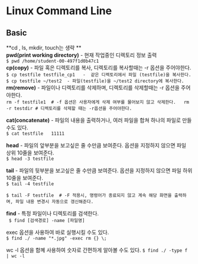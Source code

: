 # Linux Command Line
## Basic  
**cd , ls, mkdir, touch는 생략 **  
**pwd(print working directory)** - 현재 작업중인 디렉토리 정보 출력  
`$ pwd
/home/student-00-497f1d0b47c1`  
**cp(copy)** - 파일 혹은 디렉토리를 복사, 디렉토리를 복사할때는 -r 옵션을 주어야한다.  
`$ cp testfile testfile_cp1   -  같은 디렉토리에서 파일 (testfile)을 복사한다.`  
`$ cp testfile ~/test2  - 파일(testfile)을 ~/test2 directory에 복사한다.  `  
**rm(remove)** - 파일이나 디렉토리를 삭제하며, 디렉토리를 삭제할때는 -r 옵션을 주어야한다.  
`rm -f testfile1  # -f 옵션은 사용자에게 삭제 여부를 물어보지 않고 삭제한다.  
rm -r testdir # 디렉토리를 삭제할 때는 -r옵션을 주어야한다. `  

**cat(concatenate)** - 파일의 내용을 출력하거나, 여러 파일을 합쳐 하나의 파일로 만들 수도 있다.  
`$ cat testfile  
11111`  

**head** - 파일의 앞부분을 보고싶은 줄 수만큼 보여준다. 옵션을 지정하지 않으면 파일 상위 10줄을 보여준다.  
`$ head -3 testfile`     

**tail** - 파일의 뒷부분을 보고싶은 줄 수만큼 보여준다. 옵션을 지정하지 않으면 파일 하위 10줄을 보여준다.  
`$ tail -4 testfile`   

`$ tail -F testfile  # -F 적용시, 명령어가 종료되지 않고 계속 해당 화면을 출력하며, 파일 내용 변경시 자동으로 갱신해준다.`   


**find** - 특정 파일이나 디렉토리를 검색한다.  
` $ find [검색경로] -name [파일명]`  

exec 옵션을 사용하여 바로 실행시킬 수도 있다.  
`$ find ./ -name "*.jpg" -exec rm {} \;`  

wc -l 옵션을 함꼐 사용하여 숫자로 간편하게 알아볼 수도 있다.
`$ find ./ -type f | wc -l`  
